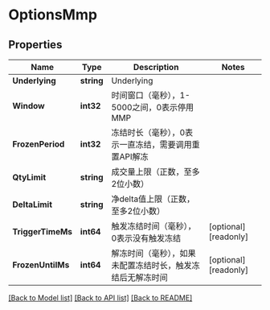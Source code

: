 # OptionsMmp

## Properties

Name | Type | Description | Notes
------------ | ------------- | ------------- | -------------
**Underlying** | **string** | Underlying | 
**Window** | **int32** | 时间窗口（毫秒），1-5000之间，0表示停用MMP | 
**FrozenPeriod** | **int32** | 冻结时长（毫秒），0表示一直冻结，需要调用重置API解冻 | 
**QtyLimit** | **string** | 成交量上限（正数，至多2位小数） | 
**DeltaLimit** | **string** | 净delta值上限（正数，至多2位小数） | 
**TriggerTimeMs** | **int64** | 触发冻结时间（毫秒），0表示没有触发冻结 | [optional] [readonly] 
**FrozenUntilMs** | **int64** | 解冻时间（毫秒），如果未配置冻结时长，触发冻结后无解冻时间 | [optional] [readonly] 

[[Back to Model list]](../README.md#documentation-for-models) [[Back to API list]](../README.md#documentation-for-api-endpoints) [[Back to README]](../README.md)


